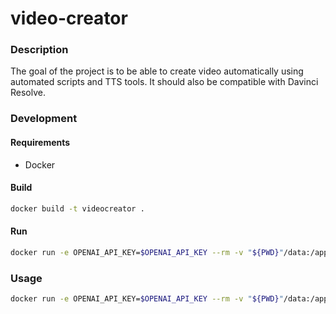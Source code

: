 # video-creator

### Description

The goal of the project is to be able to create video automatically using automated scripts and TTS tools.
It should also be compatible with Davinci Resolve.

### Development

#### Requirements

- Docker

#### Build

```bash
docker build -t videocreator .
```

#### Run

```bash
docker run -e OPENAI_API_KEY=$OPENAI_API_KEY --rm -v "${PWD}"/data:/app/data videocreator
```

### Usage

```bash
docker run -e OPENAI_API_KEY=$OPENAI_API_KEY --rm -v "${PWD}"/data:/app/data ghcr.io/Napolitain/videocreator:latest
```
